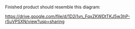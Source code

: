 Finished product should resemble this diagram:

https://drive.google.com/file/d/1D2i1vn_FqxZKWDtTKJ5w3hP-rSuVPSXN/view?usp=sharing
